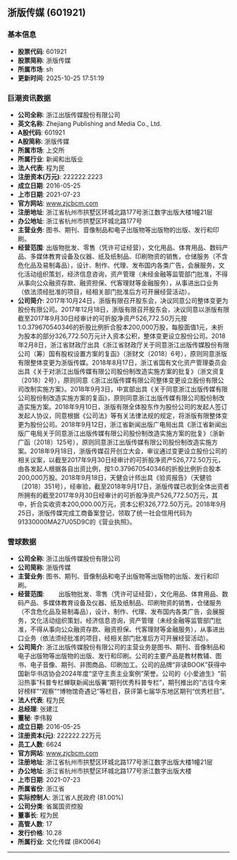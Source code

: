 ## 浙版传媒 (601921)

### 基本信息

- **股票代码**: 601921
- **股票简称**: 浙版传媒
- **所属市场**: sh
- **更新时间**: 2025-10-25 17:51:19

### 巨潮资讯数据

- **公司全称**: 浙江出版传媒股份有限公司
- **英文名称**: Zhejiang Publishing and Media Co., Ltd.
- **A股代码**: 601921
- **A股简称**: 浙版传媒
- **所属市场**: 上交所
- **所属行业**: 新闻和出版业
- **法人代表**: 程为民
- **注册资本(万元)**: 222222.2223
- **成立日期**: 2016-05-25
- **上市日期**: 2021-07-23
- **官方网站**: www.zjcbcm.com
- **注册地址**: 浙江省杭州市拱墅区环城北路177号浙江数字出版大楼1幢21层
- **办公地址**: 浙江省杭州市拱墅区环城北路177号
- **主营业务**: 图书、期刊、音像制品和电子出版物等出版物的出版、发行和印刷。
- **经营范围**: 出版物批发、零售（凭许可证经营），文化用品、体育用品、数码产品、多媒体教育设备及仪器、纸及纸制品、印刷物资的销售，仓储服务（不含危化品及易制毒品），设计、制作、代理、发布国内各类广告，会展服务，文化活动组织策划，经济信息咨询，资产管理（未经金融等监管部门批准，不得从事向公众融资存款、融资担保、代客理财等金融服务），从事进出口业务（依法须经批准的项目，经相关部门批准后方可开展经营活动）。
- **公司简介**: 2017年10月24日，浙版有限召开股东会，决议同意公司整体变更为股份有限公司。2017年12月18日，浙版有限召开股东会，决议同意以浙版有限截至2017年9月30日经审计的可折股净资产526,772.50万元按1:0.379670540346的折股比例折合股本200,000万股，每股面值1元，未折为股本的部分326,772.50万元计入资本公积，整体变更设立股份公司。2018年2月8日，浙江省财政厅出具《浙江省财政厅关于同意浙江出版传媒股份有限公司（筹）国有股权设置方案的复函》（浙财文〔2018〕6号），原则同意浙版有限整体变更为浙版传媒。2018年8月17日，浙江省国有文化资产管理委员会出具《关于对浙江出版传媒有限公司股份制改造实施方案的批复》（浙文资复〔2018〕2号），原则同意《浙江出版传媒有限公司整体变更设立股份有限公司改制实施方案》。2018年9月3日，中宣部出具《关于同意浙江出版传媒有限公司股份制改造实施方案的复函》，原则同意浙江出版传媒有限公司股份制改造实施方案。2018年9月10日，浙版有限全体股东作为股份公司的发起人签订发起人协议，同意根据《公司法》等有关法律法规的规定，将浙版有限整体变更为股份公司。2018年9月12日，浙江省新闻出版广电局出具《浙江省新闻出版广电局关于同意浙江出版传媒有限公司股份制改造实施方案的批复》（浙新广函〔2018〕125号），原则同意浙江出版传媒有限公司股份制改造实施方案。2018年9月18日，浙版传媒召开创立大会，审议通过变更设立股份公司的相关议案，以截至2017年9月30日经审计的可折股净资产526,772.50万元，由各发起人根据各自出资比例，按1:0.379670540346的折股比例折合股本200,000万股。2018年9月18日，天健会计师出具《验资报告》（天健验〔2018〕351号），经审验，截至2018年9月17日，浙版传媒已收到全体出资者所拥有的截至2017年9月30日经审计的可折股净资产526,772.50万元，其中，折合实收资本200,000.00万元，资本公积326,772.50万元。2018年9月25日，浙版传媒完成工商备案登记，领取了统一社会信用代码为91330000MA27U05D9C的《营业执照》。

### 雪球数据

- **公司全称**: 浙江出版传媒股份有限公司
- **公司简称**: 浙版传媒
- **主营业务**: 图书、期刊、音像制品和电子出版物等出版物的出版、发行和印刷。
- **经营范围**: 　　出版物批发、零售（凭许可证经营），文化用品、体育用品、数码产品、多媒体教育设备及仪器、纸及纸制品、印刷物资的销售，仓储服务（不含危化品及易制毒品），设计、制作、代理、发布国内各类广告，会展服务，文化活动组织策划，经济信息咨询，资产管理（未经金融等监管部门批准，不得从事向公众融资存款、融资担保、代客理财等金融服务），从事进出口业务（依法须经批准的项目，经相关部门批准后方可开展经营活动）。
- **公司简介**: 浙江出版传媒股份有限公司的主营业务是图书、期刊、音像制品和电子出版物等出版物的出版、发行和印刷。公司的主要产品是教材教辅、图书、电子音像、期刊、非图商品、印刷加工。公司的品牌“非读BOOK”获得中国新华书店协会2024年度“坚守主责主业案例”荣誉。公司的《小爱迪生》“前沿热事”科普专栏蝉联新闻出版署“期刊优秀科普专栏”，期刊推出的“古往今来好榜样”“观察”“博物馆奇遇记”等栏目，获评第七届华东地区期刊“优秀栏目”。
- **法人代表**: 程为民
- **总经理**: 张建江
- **董秘**: 李伟毅
- **成立日期**: 2016-05-25
- **注册资本(元)**: 222222.22万元
- **员工人数**: 6624
- **官方网站**: www.zjcbcm.com
- **注册地址**: 浙江省杭州市拱墅区环城北路177号浙江数字出版大楼1幢21层
- **办公地址**: 浙江省杭州市拱墅区环城北路177号浙江数字出版大楼
- **上市日期**: 2021-07-23
- **所属省份**: 浙江省
- **实际控制人**: 浙江省人民政府 (81.00%)
- **公司分类**: 省属国资控股
- **董事长**: 程为民
- **高管人数**: 17
- **发行价格**: 10.28
- **所属行业**: 文化传媒 (BK0064)

---